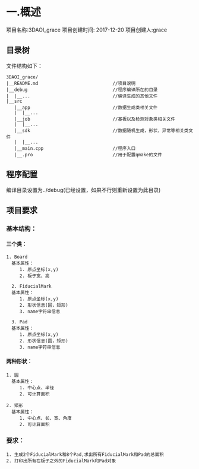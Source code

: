# 一.概述
项目名称:3DAOI_grace
项目创建时间: 2017-12-20
项目创建人:grace

## 目录树
文件结构如下：  

```
3DAOI_grace/
|__README.md                            //项目说明
|__debug                                //程序编译所在的目录
|  |__...                               //编译生成的其他文件
|__src
   |__app                               //数据生成类相关文件
   |  |__...  
   |__job                               //基板以及检测对象类相关文件
   |  |__...  
   |__sdk                               //数据随机生成，形状，异常等相关类文件 
   |  |__...                        
   |__main.cpp                          //程序入口 
   |__.pro                              //用于配置qmake的文件

```

## 程序配置
编译目录设置为../debug(已经设置，如果不行则重新设置为此目录)

## 项目要求
### 基本结构：
#### 三个类：  

```
1. Board   
  基本属性：
     1. 原点坐标(x,y)
     2. 板子宽、高

  2. FiducialMark   
  基本属性：
     1. 原点坐标(x,y)
     2. 形状信息(圆，矩形)
     3. name字符串信息

  3. Pad   
  基本属性：
     1. 原点坐标(x,y)
     2. 形状信息(圆，矩形)
     3. name字符串信息
```


#### 两种形状：

```
1. 圆  
  基本属性：
     1. 中心点、半径
     2. 可计算面积

2. 矩形  
  基本属性：
     1. 中心点、长、宽、角度
     2. 可计算面积
```

### 要求：  

```
1. 生成2个FiducialMark和8个Pad,求出所有FiducialMark和Pad的总面积
2. 打印出所有在板子之外的FiducialMark和Pad对象
```
